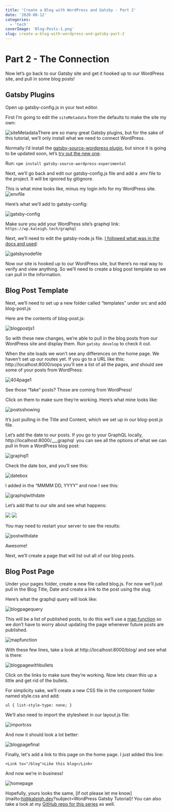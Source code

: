 ```yaml
---
title: 'Create a Blog with WordPress and Gatsby - Part 2'
date: '2020-08-12'
categories:
  - 'tech'
coverImage: 'Blog-Posts-1.png'
slug: create-a-blog-with-wordpress-and-gatsby-part-2
---
```


# Part 2 - The Connection

Now let’s go back to our Gatsby site and get it hooked up to our WordPress site, and pull in some blog posts!

## Gatsby Plugins

Open up gatsby-config.js in your text editor.

First I’m going to edit the `siteMetadata` from the defaults to make the site my own:

![siteMetadata](images/Screen-Shot-2020-08-06-at-7.15.12-PM.png)There are so many great Gatsby plugins, but for the sake of this tutorial, we’ll only install what we need to connect WordPress.

Normally I’d install the [gatsby-source-wordpress plugin](https://www.gatsbyjs.org/packages/gatsby-source-wordpress/), but since it is going to be updated soon, let’s [try out the new one](https://www.gatsbyjs.org/docs/sourcing-from-wordpress/).

Run: `npm install gatsby-source-wordpress-experimental`

Next, we’ll go back and edit our gatsby-config.js file and add a .env file to the project. It will be ignored by gitignore.

This is what mine looks like, minus my login info for my WordPress site. ![envfile](images/Screen-Shot-2020-08-06-at-9.18.31-PM.png)

Here’s what we’ll add to gatsby-config:

![gatsby-config](images/Screen-Shot-2020-08-11-at-5.57.28-PM.png)

Make sure you add your WordPress site’s graphql link: `https://wp.kaleigh.tech/graphql`

Next, we’ll need to edit the gatsby-node.js file. [I followed what was in the docs and used](https://github.com/gatsbyjs/gatsby-source-wordpress-experimental/blob/master/docs/tutorials/building-a-new-site-wordpress-and-gatsby.md):

![gatsbynodefile](images/gatsbynodefile.png)

Now our site is hooked up to our WordPress site, but there’s no real way to verify and view anything. So we’ll need to create a blog post template so we can pull in the information.

## Blog Post Template

Next, we’ll need to set up a new folder called “templates” under src and add blog-post.js

Here are the contents of blog-post.js:

![blogpostjs1](images/blogpostjs1.png)

So with these new changes, we’re able to pull in the blog posts from our WordPress site and display them. Run `gatsby develop` to check it out.

When the site loads we won’t see any differences on the home page. We haven’t set up our routes yet. If you go to a URL like this: http://localhost:8000/oops you’ll see a list of all the pages, and should see some of your posts from WordPress:

![404page1](images/Screen-Shot-2020-08-06-at-9.26.11-PM.png)

See those “fake” posts? Those are coming from WordPress!

Click on them to make sure they’re working. Here’s what mine looks like:

![postsshowing](images/postsshowing.png)

It’s just pulling in the Title and Content, which we set up in our blog-post.js file.

Let’s add the date to our posts. If you go to your GraphQL locally, http://localhost:8000/\_\_\_graphql  you can see all the options of what we can pull in from a WordPress blog post:

![graphql1](images/graphql1.png)

Check the date box, and you’ll see this:

![datebox](images/datebox.png)

I added in the “MMMM DD, YYYY” and now I see this:

![graphqlwithdate](images/graphqlwithdate.png)

Let’s add that to our site and see what happens:

![](images/dateadded1.png) ![](images/dateadded2.png)

You may need to restart your server to see the results:

![postwithdate](images/postwithdate.png)

Awesome!

Next, we’ll create a page that will list out all of our blog posts.

## Blog Post Page

Under your pages folder, create a new file called blog.js. For now we’ll just pull in the Blog Title, Date and create a link to the post using the slug.

Here’s what the graphql query will look like:

![blogpagequery](images/blogpagequery.png)

This will be a list of published posts, to do this we’ll use a [map function](https://reactjs.org/docs/lists-and-keys.html) so we don’t have to worry about updating the page whenever future posts are published.

![mapfunction](images/mapfunction.png)

With these few lines, take a look at http://localhost:8000/blog/ and see what is there:

![blogpagewithbullets](images/blogpagewithbullets.png)

Click on the links to make sure they’re working. Now lets clean this up a little and get rid of the bullets.

For simplicity sake, we’ll create a new CSS file in the component folder named style.css and add:

`ul { list-style-type: none; }`

We’ll also need to import the stylesheet in our layout.js file:

![importcss](images/importcss.png)

And now it should look a lot better:

![blogpagefinal](images/blogpagefinal.png)

Finally, let's add a link to this page on the home page. I just added this line:

`<Link to="/blog">Like this blog</Link>`

And now we’re in business!

![homepage](images/homepage.png)

Hopefully, yours looks the same, [if not please let me know](mailto:hi@kaleigh.dev?subject=WordPress Gatsby Tutorial)! You can also take a look at my [GitHub repo for this series](https://github.com/klgh/kaleigh-tech-tutorial) as well.
